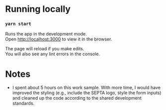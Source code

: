 # Running locally

### `yarn start`

Runs the app in the development mode.\
Open [http://localhost:3000](http://localhost:3000) to view it in the browser.

The page will reload if you make edits.\
You will also see any lint errors in the console.

# Notes

- I spent about 5 hours on this work sample. With more time, I would have improved the styling (e.g., include the SEPTA logo, style the form inputs) and cleaned up the code according to the shared development standards.
